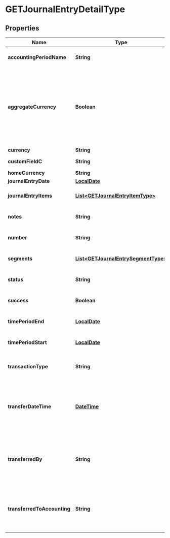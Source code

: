 
# GETJournalEntryDetailType

## Properties
Name | Type | Description | Notes
------------ | ------------- | ------------- | -------------
**accountingPeriodName** | **String** | Name of the accounting period that the journal entry belongs to.  |  [optional]
**aggregateCurrency** | **Boolean** | Returns true if the journal entry is aggregating currencies. That is, if the journal entry was created when the [Aggregate transactions with different currencies during a Journal Run](https://knowledgecenter.zuora.com/CC_Finance/A_Z-Finance/E_Accounting_Periods/C_Configure_accounting_rules#Aggregate_transactions_with_different_currencies_during_a_Journal_Run) setting was configured to &#x60;Yes&#x60;. Otherwise, returns &#x60;false&#x60;.  |  [optional]
**currency** | **String** | Currency used.  |  [optional]
**customFieldC** | **String** | Any custom fields defined for this object.  |  [optional]
**homeCurrency** | **String** | Home currency used.  |  [optional]
**journalEntryDate** | [**LocalDate**](LocalDate.md) | Date of the journal entry.  |  [optional]
**journalEntryItems** | [**List&lt;GETJournalEntryItemType&gt;**](GETJournalEntryItemType.md) | Key name that represents the list of journal entry items.  |  [optional]
**notes** | **String** |  Additional information about this record. Character limit: 2,000  |  [optional]
**number** | **String** | Journal entry number in the format JE-00000001.  |  [optional]
**segments** | [**List&lt;GETJournalEntrySegmentType&gt;**](GETJournalEntrySegmentType.md) | List of segments that apply to the summary journal entry.  |  [optional]
**status** | **String** | Status of journal entry. An enum with the values &#x60;Created&#x60; or &#x60;Cancelled&#x60;.  |  [optional]
**success** | **Boolean** | Returns &#x60;true&#x60; if the request was processed successfully.  |  [optional]
**timePeriodEnd** | [**LocalDate**](LocalDate.md) | End date of time period included in the journal entry.  |  [optional]
**timePeriodStart** | [**LocalDate**](LocalDate.md) | Start date of time period included in the journal entry.  |  [optional]
**transactionType** | **String** | Transaction type of the transactions included in the summary journal entry.  |  [optional]
**transferDateTime** | [**DateTime**](DateTime.md) | Date and time that transferredToAccounting was changed to &#x60;Yes&#x60;. This field is returned only when transferredToAccounting is &#x60;Yes&#x60;. Otherwise, this field is &#x60;null&#x60;.  |  [optional]
**transferredBy** | **String** | User ID of the person who changed transferredToAccounting to &#x60;Yes&#x60;. This field is returned only when transferredToAccounting is &#x60;Yes&#x60;. Otherwise, this field is &#x60;null&#x60;.  |  [optional]
**transferredToAccounting** | **String** | Status shows whether the journal entry has been transferred to an accounting system. The possible values are &#x60;No&#x60;, &#x60;Processing&#x60;, &#x60;Yes&#x60;, &#x60;Error&#x60;, &#x60;Ignore&#x60;.  |  [optional]



